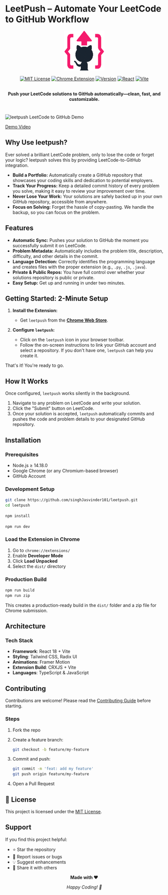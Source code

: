 #  LeetPush – Automate Your LeetCode to GitHub Workflow

<div align="center">
  <img src="public/img/logo-128.png" alt="LeetPush Logo" width="128" height="128">

[![MIT License](https://img.shields.io/badge/License-MIT-green.svg)](https://choosealicense.com/licenses/mit/)
[![Chrome Extension](https://img.shields.io/badge/Chrome-Extension-blue.svg)]()
[![Version](https://img.shields.io/badge/Version-0.0.0-orange.svg)]()
[![React](https://img.shields.io/badge/React-18.3.1-blue.svg)](https://reactjs.org/)
[![Vite](https://img.shields.io/badge/Vite-5.4.10-646CFF.svg)](https://vitejs.dev/)

  <br />
  <strong>Push your LeetCode solutions to GitHub automatically—clean, fast, and customizable.</strong>


</div>


# 

<p style="margin-top: 40px;" align="">
  <img src="https://github.com/user-attachments/assets/d251ec06-887b-4409-b676-0f85051fd8d2" alt="leetpush LeetCode to GitHub Demo">
  
  [Demo Video](http://www.youtube.com/watch?v=Bz5dn61Hgs0)
</p>



## Why Use leetpush?

Ever solved a brilliant LeetCode problem, only to lose the code or forget your logic? leetpush solves this by providing LeetCode-to-GitHub integration.

* **Build a Portfolio:** Automatically create a GitHub repository that showcases your coding skills and dedication to potential employers.
* **Track Your Progress:** Keep a detailed commit history of every problem you solve, making it easy to review your improvement over time.
* **Never Lose Your Work:** Your solutions are safely backed up in your own GitHub repository, accessible from anywhere.
* **Focus on Solving:** Forget the hassle of copy-pasting. We handle the backup, so you can focus on the problem.

## Features

*  **Automatic Sync:** Pushes your solution to GitHub the moment you successfully submit it on LeetCode.
*  **Problem Metadata:** Automatically includes the problem title, description, difficulty, and other details in the commit.
*  **Language Detection:** Correctly identifies the programming language and creates files with the proper extension (e.g., `.py`, `.js`, `.java`).
*  **Private & Public Repos:** You have full control over whether your solutions repository is public or private.
*  **Easy Setup:** Get up and running in under two minutes.



## Getting Started: 2-Minute Setup

1.  **Install the Extension:**
    * Get `leetpush` from the [**Chrome Web Store**](https://chromewebstore.google.com/detail/leetpush/fppdnbfkhpmppifbmmchnhpnmmickbin).

2.  **Configure `leetpush`:**
    * Click on the `leetpush` icon in your browser toolbar.
    * Follow the on-screen instructions to link your GitHub account and select a repository. If you don't have one, `leetpush` can help you create it.

That's it! You're ready to go.

## How It Works

Once configured, `leetpush` works silently in the background.

1.  Navigate to any problem on LeetCode and write your solution.
2.  Click the "Submit" button on LeetCode.
3.  Once your solution is accepted, `leetpush` automatically commits and pushes the code and problem details to your designated GitHub repository.

## Installation

### Prerequisites

* Node.js ≥ 14.18.0
* Google Chrome (or any Chromium-based browser)
* GitHub Account

### Development Setup

```bash
git clone https://github.com/singhJasvinder101/leetpush.git
cd leetpush

npm install

npm run dev
```

### Load the Extension in Chrome

1. Go to `chrome://extensions/`
2. Enable **Developer Mode**
3. Click **Load Unpacked**
4. Select the `dist/` directory

### Production Build

```bash
npm run build
npm run zip
```

This creates a production-ready build in the `dist/` folder and a zip file for Chrome submission.



## Architecture

### Tech Stack

* **Framework**: React 18 + Vite
* **Styling**: Tailwind CSS, Radix UI
* **Animations**: Framer Motion
* **Extension Build**: CRXJS + Vite
* **Languages**: TypeScript & JavaScript

## Contributing

Contributions are welcome! Please read the [Contributing Guide](CONTRIBUTING.md) before starting.

### Steps

1. Fork the repo
2. Create a feature branch:

   ```bash
   git checkout -b feature/my-feature
   ```
3. Commit and push:

   ```bash
   git commit -m 'feat: add my feature'
   git push origin feature/my-feature
   ```
4. Open a Pull Request


## 📄 License

This project is licensed under the [MIT License](LICENSE).


## Support

If you find this project helpful:

* ⭐ Star the repository
* 🐞 Report issues or bugs
* 💡 Suggest enhancements
* 📢 Share it with others


<div align="center">
  <p><strong>Made with ❤️</strong></p>
  <p><em>Happy Coding! 🚀</em></p>
</div>
